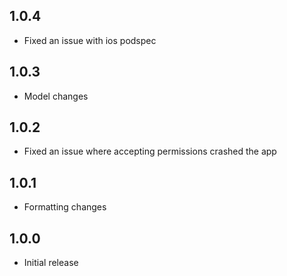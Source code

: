 ## 1.0.4

- Fixed an issue with ios podspec

## 1.0.3

- Model changes

## 1.0.2

- Fixed an issue where accepting permissions crashed the app

## 1.0.1

- Formatting changes

## 1.0.0

- Initial release